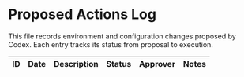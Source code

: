 # Proposed Actions Log

This file records environment and configuration changes proposed by Codex. Each entry tracks its status from proposal to execution.

| ID | Date | Description | Status | Approver | Notes |
|----|------|-------------|--------|----------|-------|

